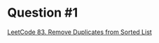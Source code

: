 # Question #1

[LeetCode 83. Remove Duplicates from Sorted List](https://leetcode.com/problems/remove-duplicates-from-sorted-list/)
